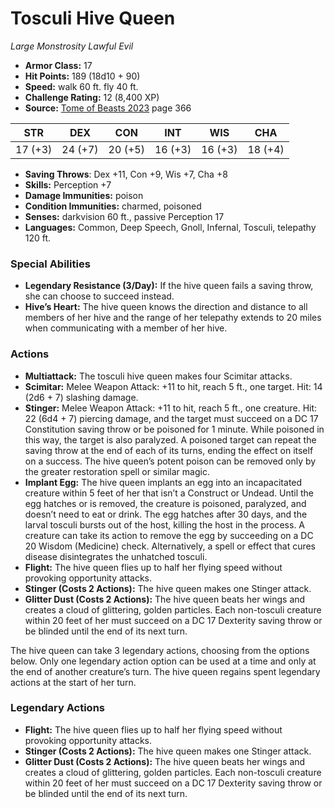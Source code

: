 # Tosculi Hive Queen

*Large* *Monstrosity* *Lawful Evil*

- **Armor Class:** 17
- **Hit Points:** 189 (18d10 + 90)
- **Speed:** walk 60 ft. fly 40 ft.
- **Challenge Rating:** 12 (8,400 XP)
- **Source:** [Tome of Beasts 2023](https://koboldpress.com/kpstore/product/tome-of-beasts-1-2023-edition/) page 366

| STR | DEX | CON | INT | WIS | CHA |
| --- | --- | --- | --- | --- | --- |
| 17 (+3) | 24 (+7) | 20 (+5) | 16 (+3) | 16 (+3) | 18 (+4) |

- **Saving Throws**: Dex +11, Con +9, Wis +7, Cha +8
- **Skills:** Perception +7
- **Damage Immunities:** poison
- **Condition Immunities:** charmed, poisoned
- **Senses:** darkvision 60 ft., passive Perception 17
- **Languages:** Common, Deep Speech, Gnoll, Infernal, Tosculi, telepathy 120 ft.
### Special Abilities
- **Legendary Resistance (3/Day):** If the hive queen fails a saving throw, she can choose to succeed instead.
- **Hive’s Heart:** The hive queen knows the direction and distance to all members of her hive and the range of her telepathy extends to 20 miles when communicating with a member of her hive.
### Actions
- **Multiattack:** The tosculi hive queen makes four Scimitar attacks.
- **Scimitar:** Melee Weapon Attack: +11 to hit, reach 5 ft., one target. Hit: 14 (2d6 + 7) slashing damage.
- **Stinger:** Melee Weapon Attack: +11 to hit, reach 5 ft., one creature. Hit: 22 (6d4 + 7) piercing damage, and the target must succeed on a DC 17 Constitution saving throw or be poisoned for 1 minute. While poisoned in this way, the target is also paralyzed. A poisoned target can repeat the saving throw at the end of each of its turns, ending the effect on itself on a success. The hive queen’s potent poison can be removed only by the greater restoration spell or similar magic.
- **Implant Egg:** The hive queen implants an egg into an incapacitated creature within 5 feet of her that isn’t a Construct or Undead. Until the egg hatches or is removed, the creature is poisoned, paralyzed, and doesn’t need to eat or drink. The egg hatches after 30 days, and the larval tosculi bursts out of the host, killing the host in the process. A creature can take its action to remove the egg by succeeding on a DC 20 Wisdom (Medicine) check. Alternatively, a spell or effect that cures disease disintegrates the unhatched tosculi.
- **Flight:** The hive queen flies up to half her flying speed without provoking opportunity attacks.
- **Stinger (Costs 2 Actions):** The hive queen makes one Stinger attack.
- **Glitter Dust (Costs 2 Actions):** The hive queen beats her wings and creates a cloud of glittering, golden particles. Each non-tosculi creature within 20 feet of her must succeed on a DC 17 Dexterity saving throw or be blinded until the end of its next turn.

The hive queen can take 3 legendary actions, choosing from the options below. Only one legendary action option can be used at a time and only at the end of another creature’s turn. The hive queen regains spent legendary actions at the start of her turn.
### Legendary Actions
- **Flight:** The hive queen flies up to half her flying speed without provoking opportunity attacks.
- **Stinger (Costs 2 Actions):** The hive queen makes one Stinger attack.
- **Glitter Dust (Costs 2 Actions):** The hive queen beats her wings and creates a cloud of glittering, golden particles. Each non-tosculi creature within 20 feet of her must succeed on a DC 17 Dexterity saving throw or be blinded until the end of its next turn.

